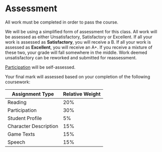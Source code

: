 # Assessment

All work must be completed in order to pass the course.

We will be using a simplified form of assessment for this class. All work will be assessed as either Unsatisfactory, Satisfactory or Excellent. If all your work is assessed as **Satisfactory**, you will receive a B. If all your work is assessed as **Excellent**, you will receive an A+. If you receive a mixture of these two, your grade will fall somewhere in the middle. Work deemed unsatisfactory can be reworked and submitted for reassessment.

[Participation](classwork/participation.md) will be self-assessed.&#x20;

Your final mark will assessed based on your completion of the following coursework:&#x20;

| Assignment Type       | Relative Weight |
| --------------------- | --------------- |
| Reading               | 20%             |
| Participation         | 30%             |
| Student Profile       | 5%              |
| Character Description | 15%             |
| Game Texts            | 15%             |
| Speech                | 15%             |
